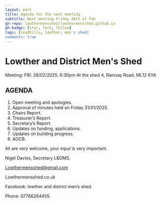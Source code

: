 ```yaml
---
layout: post
title: Agenda for the next meeting
subtitle: Next meeting Friday 28th of Feb
gh-repo: lowthermensshed/lowthermensshed.github.io
gh-badge: [star, fork, follow]
tags: [leadhills, lowther, men's shed]
comments: true
---
```

# Lowther and District Men's Shed

Meeting: FRI: 28/02/2025. 6:30pm At the shed 4, Ramsay Road, ML12 6YA 

## AGENDA 

1. Open meeting and apologies. 
2. Approval of minutes held on Friday 31/01/2025. 
3. Chairs Report. 
4. Treasurer’s Report. 
5. Secretary’s Report.
6. Updates on funding, applications. 
7. Updates on building progress.
8. AOCB. 

All are very welcome, your input is very important. 

Nigel Davies, Secretary L&DMS. 

Lowthermensshed@gmail.com 

Lowthermensshed.co.uk 

Facebook: lowther and district men’s shed. 

Phone: 07766264455. 
